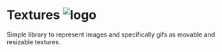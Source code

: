 # Textures ![logo](https://media.giphy.com/media/sIIhZliB2McAo/giphy.gif) 


Simple library to represent images and specifically gifs as movable and resizable textures. 

